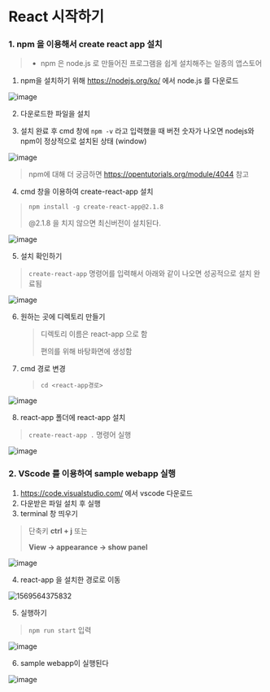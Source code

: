 # React 시작하기

### 1. npm 을 이용해서 create react app 설치

>* npm 은 node.js 로 만들어진 프로그램을 쉽게 설치해주는 일종의 앱스토어

1. npm을 설치하기 위해 https://nodejs.org/ko/ 에서 node.js 를 다운로드

![image](https://user-images.githubusercontent.com/48499094/65742667-1940d280-e12c-11e9-9648-1f0f4a95e7db.png)

2. 다운로드한 파일을 설치



3. 설치 완료 후 cmd 창에 `npm -v` 라고 입력했을 때 버전 숫자가 나오면 nodejs와 npm이 정상적으로 설치된 상태 (window)

![image](https://user-images.githubusercontent.com/48499094/65743074-fadbd680-e12d-11e9-8078-8d8f99fa4608.png)

> npm에 대해 더 궁금하면 https://opentutorials.org/module/4044 참고



4. cmd 창을 이용하여 create-react-app 설치

> `npm install -g create-react-app@2.1.8`
>
> @2.1.8 을 치지 않으면 최신버전이 설치된다.

![image](https://user-images.githubusercontent.com/48499094/65743783-0d0b4400-e131-11e9-9bf9-bd97173d3c87.png)



5. 설치 확인하기

>`create-react-app` 명령어를 입력해서 아래와 같이 나오면 성공적으로 설치 완료됨

![image](https://user-images.githubusercontent.com/48499094/65743848-4a6fd180-e131-11e9-9600-e9a3aad05273.png)



6. 원하는 곳에 디렉토리 만들기

   > 디렉토리 이름은 react-app 으로 함
   >
   > 편의를 위해 바탕화면에 생성함

   

7. cmd 경로 변경

   >`cd <react-app경로>`

![image](https://user-images.githubusercontent.com/48499094/65744651-f74b4e00-e133-11e9-902c-b0d1dd83d451.png)



8. react-app 폴더에 react-app 설치

> `create-react-app .`  명령어 실행

![image](https://user-images.githubusercontent.com/48499094/65744859-b869c800-e134-11e9-808d-dcb7cd9ffd31.png)



### 2. VScode 를 이용하여 sample webapp 실행

1. https://code.visualstudio.com/ 에서 vscode 다운로드
2. 다운받은 파일 설치 후 실행
3. terminal 창 띄우기

> 단축키 **ctrl + j** 또는 
>
> **View -> appearance -> show panel**

![image](https://user-images.githubusercontent.com/48499094/65745766-b8b79280-e137-11e9-97b5-23000bd01d50.png)



4. react-app 을 설치한 경로로 이동

![1569564375832](C:\Users\user\AppData\Roaming\Typora\typora-user-images\1569564375832.png)



5. 실행하기

>`npm run start` 입력

![image](https://user-images.githubusercontent.com/48499094/65747486-7c3a6580-e13c-11e9-8b3a-1026f7334f98.png)



6. sample webapp이 실행된다

![image](https://user-images.githubusercontent.com/48499094/65747766-3762fe80-e13d-11e9-8a7c-69e7871975b8.png)

